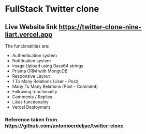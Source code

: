 # FullStack Twitter clone 

## Live Website link https://twitter-clone-nine-liart.vercel.app

The funcionalities are:

- Authentication system
- Notification system
- Image Upload using Base64 strings
- Prisma ORM with MongoDB
- Responsive Layout
- 1 To Many Relations (User - Post)
- Many To Many Relations (Post - Comment)
- Following functionality
- Comments / Replies
- Likes functionality
- Vercel Deployment

### Reference taken from https://github.com/antonioerdeljac/twitter-clone
